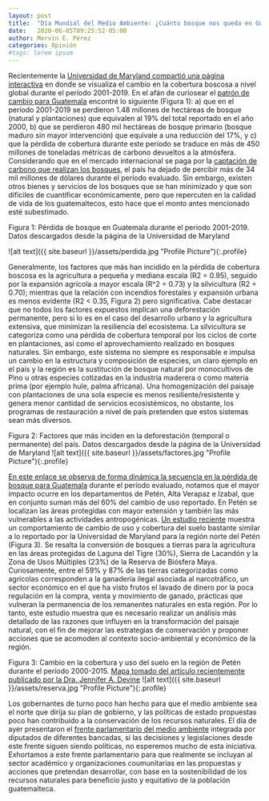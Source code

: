 ```yaml
---
layout: post
title:  "Día Mundial del Medio Ambiente: ¿Cuánto bosque nos queda en Guatemala?"
date:   2020-06-05T09:25:52-05:00
author: Mervin E. Pérez
categories: Opinión
#tags: lorem ipsum
---
```


Recientemente la [Universidad de Maryland compartió una página interactiva](https://earthenginepartners.appspot.com/science-2013-global-forest?fbclid=IwAR0FnshwHCzsZQtBcVlFfhJlfLs0lgG8wURabPG7ALxEYj8pJjc4HAO3WUo) en donde se visualiza el cambio en la cobertura boscosa a nivel global durante el período 2001-2019. En el afán de curiosear el [patrón de cambio para Guatemala]( https://gfw.global/2Y8NyCl) encontré lo siguiente (Figura 1): a) que en el período 2001-2019 se perdieron 1.48 millones de hectáreas de bosque (natural y plantaciones) que equivalen al 19% del total reportado en el año 2000, b) que se perdieron 480 mil hectáreas de bosque primario (bosque maduro sin mayor intervención) que equivale a una reducción del 17%, y c) que la pérdida de cobertura durante este período se traduce en más de 450 millones de toneladas métricas de carbono devueltos a la atmósfera. Considerando que en el mercado internacional se paga por la [captación de carbono que realizan los bosques](https://www.ecosystemmarketplace.com/articles/imf-75-per-ton-carbon-price-needed-by-2030-to-meet-climate-challenge/), el país ha dejado de percibir más de 34 mil millones de dólares durante el período evaluado. Sin embargo, existen otros bienes y servicios de los bosques que se han minimizado y que son difíciles de cuantificar económicamente, pero que repercuten en la calidad de vida de los guatemaltecos, esto hace que el monto antes mencionado esté subestimado.


Figura 1: Pérdida de bosque en Guatemala durante el periodo 2001-2019. Datos descargados desde la página de la Universidad de Maryland

![alt text]({{ site.baseurl }}/assets/perdida.jpg "Profile Picture"){:.profile}
                              

Generalmente, los factores que más han incidido en la pérdida de cobertura boscosa es la agricultura a pequeña y mediana escala (R2 = 0.95), seguido por la expansión agrícola a mayor escala (R^2 = 0.73) y la silvicultura (R2 = 0.70); mientras que la relación con incendios forestales y expansión urbana es menos evidente (R2 < 0.35, Figura 2) pero significativa. Cabe destacar que no todos los factores expuestos implican una deforestación permanente, pero si lo es en el caso del desarrollo urbano y la agricultura extensiva, que minimizan la resiliencia del ecosistema. La silvicultura se categoriza como una pérdida de cobertura temporal por los ciclos de corte en plantaciones, así como el aprovechamiento realizado en bosques naturales. Sin embargo, este sistema no siempre es responsable e impulsa un cambio en la estructura y composición de especies, un claro ejemplo en el país y la región es la sustitución de bosque natural por monocultivos de Pino u otras especies cotizadas en la industria maderera o como materia prima (por ejemplo hule, palma africana). Una homogenización del paisaje con plantaciones de una sola especie es menos resiliente/resistente y genera menor cantidad de servicios ecosistémicos, no obstante, los programas de restauración a nivel de país pretenden que estos sistemas sean más diversos.


Figura 2: Factores que más inciden en la deforestación (temporal o permanente) del país. Datos descargados desde la página de la Universidad de Maryland
![alt text]({{ site.baseurl }}/assets/factores.jpg "Profile Picture"){:.profile}


[En este enlace se observa de forma dinámica la secuencia en la pérdida de bosque para Guatemala](https://gfw.global/30cqFQR) durante el período evaluado, notamos que el mayor impacto ocurre en los departamentos de Petén, Alta Verapaz e Izabal, que en conjunto suman más del 60% del cambio de uso reportado. En Petén se localizan las áreas protegidas con mayor extensión y también las más vulnerables a las actividades antropogénicas. [Un estudio reciente](https://doi.org/10.1016/j.landusepol.2020.104578) muestra un comportamiento de cambio de uso y cobertura del suelo bastante similar a lo reportado por la Universidad de Maryland para la región norte del Petén (Figura 3). Se resalta la conversión de bosques a tierras para la agricultura en las áreas protegidas de Laguna del Tigre (30%), Sierra de Lacandón y la Zona de Usos Múltiples (23%) de la Reserva de Biósfera Maya. Curiosamente, entre el 59% y 87% de las tierras categorizadas como agrícolas corresponden a la ganadería ilegal asociada al narcotráfico, un sector económico en el que ha visto frutos el lavado de dinero por la poca regulación en la compra, venta y movimiento de ganado, prácticas que vulneran la permanencia de los remanentes naturales en esta región. Por lo tanto, este estudio muestra que es necesario realizar un análisis más detallado de las razones que influyen en la transformación del paisaje natural, con el fin de mejorar las estrategias de conservación y proponer acciones que se acomoden al contexto socio-ambiental y económico de la región.


Figura 3: Cambio en la cobertura y uso del suelo en la región de Petén durante el período 2000-2015. [Mapa tomado del artículo recientemente publicado por la Dra. Jennifer A. Devine](https://doi.org/10.1016/j.landusepol.2020.104578)
![alt text]({{ site.baseurl }}/assets/reserva.jpg "Profile Picture"){:.profile}


Los gobernantes de turno poco han hecho para que el medio ambiente sea el norte que dirija su plan de gobierno, y las políticas de estado propuestas poco han contribuido a la conservación de los recursos naturales. El día de ayer presentaron el [frente parlamentario del medio ambiente](https://www.congreso.gob.gt/noticias_congreso/4395/2020/2) integrada por diputados de diferentes bancadas, si las decisiones y legislaciones desde este frente siguen siendo políticas, no esperemos mucho de esta iniciativa. Exhortamos a este frente parlamentario para que realmente se incluyan al sector académico y organizaciones coumunitarias en las propuestas y acciones que pretendan desarrollar, con base en la sostenibilidad de los recursos naturales para beneficio justo y equitativo de la población guatemalteca.

